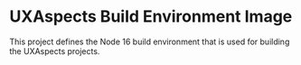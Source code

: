 # UXAspects Build Environment Image

This project defines the Node 16 build environment that is used for building the UXAspects projects.
